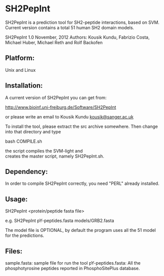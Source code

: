 SH2PepInt
====


SH2PepInt is a prediction tool for SH2-peptide interactions, based on SVM. 
Current version contains a total 51 human SH2 domain models. 

SH2PepInt 1.0
November, 2012 
Authors: Kousik Kundu, Fabrizio Costa, Michael Huber, Michael Reth and Rolf Backofen

Platform:
------------

Unix and Linux


Installation:
------------

A current version of SH2PepInt you can get from:

http://www.bioinf.uni-freiburg.de/Software/SH2PepInt
 
or please write an email to Kousik Kundu <kousik@sanger.ac.uk>

To install the tool, please extract the src archive somewhere. Then change
into that directory and type

  bash COMPILE.sh

the script compiles the SVM-light and  
creates the master script, namely SH2PepInt.sh. 




Dependency:
-------------

In order to compile SH2PepInt correctly, you need "PERL" already installed.



Usage:
--------------

SH2PepInt <protein/peptide fasta file> <model file>

e.g. SH2PepInt pY-peptides.fasta models/GRB2.fasta

The model file is OPTIONAL, by default the program uses all the 51 model for the predictions. 




Files:
-----------------
sample.fasta: sample file for run the tool
pY-peptides.fasta: All the phosphotyrosine peptides reported in PhosphoSitePlus database.






